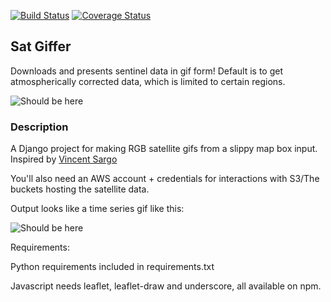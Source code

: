 [![Build Status](https://travis-ci.org/JamesOConnor/sat_giffer.svg?branch=master)](https://travis-ci.org/JamesOConnor/sat_giffer)
[![Coverage Status](https://coveralls.io/repos/github/JamesOConnor/sat_giffer/badge.svg?branch=master)](https://coveralls.io/github/JamesOConnor/sat_giffer?branch=master)
## Sat Giffer ##

Downloads and presents sentinel data in gif form! Default is to get atmospherically corrected data, which is limited to certain regions.

![Should be here](https://s3.eu-central-1.amazonaws.com/sat-giffer/demo-gif.gif)

### Description ###
A Django project for making RGB satellite gifs from a slippy map box input. Inspired by [Vincent Sargo](https://twitter.com/_VincentS_)

You'll also need an AWS account + credentials for interactions with S3/The buckets hosting the satellite data.

Output looks like a time series gif like this:

![Should be here](https://s3.eu-central-1.amazonaws.com/sat-giffer/demo2.gif)

Requirements:

Python requirements included in requirements.txt

Javascript needs leaflet, leaflet-draw and underscore, all available on npm.